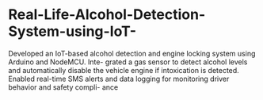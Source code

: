 # Real-Life-Alcohol-Detection-System-using-IoT-
Developed an IoT-based alcohol detection and engine locking system using Arduino and NodeMCU. Inte- grated a gas sensor to detect alcohol levels and automatically disable the vehicle engine if intoxication is detected. Enabled real-time SMS alerts and data logging for monitoring driver behavior and safety compli- ance
